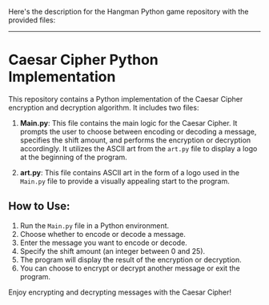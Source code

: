 Here's the description for the Hangman Python game repository with the provided files:

---

# Caesar Cipher Python Implementation

This repository contains a Python implementation of the Caesar Cipher encryption and decryption algorithm. It includes two files:

1. **Main.py**: This file contains the main logic for the Caesar Cipher. It prompts the user to choose between encoding or decoding a message, specifies the shift amount, and performs the encryption or decryption accordingly. It utilizes the ASCII art from the `art.py` file to display a logo at the beginning of the program.

2. **art.py**: This file contains ASCII art in the form of a logo used in the `Main.py` file to provide a visually appealing start to the program.

## How to Use:

1. Run the `Main.py` file in a Python environment.
2. Choose whether to encode or decode a message.
3. Enter the message you want to encode or decode.
4. Specify the shift amount (an integer between 0 and 25).
5. The program will display the result of the encryption or decryption.
6. You can choose to encrypt or decrypt another message or exit the program.

Enjoy encrypting and decrypting messages with the Caesar Cipher!

